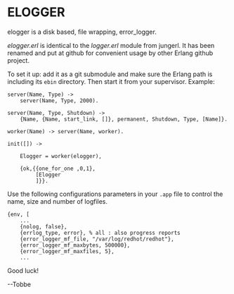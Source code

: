 # ELOGGER

elogger is a disk based, file wrapping, error_logger.

*elogger.erl* is identical to the *logger.erl* module from jungerl.
It has been renamed and put at github for convenient usage by
other Erlang github project.

To set it up: add it as a git submodule and make sure the
Erlang path is including its `ebin` directory. Then start it
from your supervisor. Example:

    server(Name, Type) ->
        server(Name, Type, 2000).
    
    server(Name, Type, Shutdown) ->
        {Name, {Name, start_link, []}, permanent, Shutdown, Type, [Name]}.
    
    worker(Name) -> server(Name, worker).
    
    init([]) ->
    
        Elogger = worker(elogger),
    
        {ok,{{one_for_one ,0,1},
             [Elogger
             ]}}.

Use the following configurations parameters in your `.app` file
to control the name, size and number of logfiles.

    {env, [
        ...
        {nolog, false},
        {errlog_type, error}, % all : also progress reports
        {error_logger_mf_file, "/var/log/redhot/redhot"},
        {error_logger_mf_maxbytes, 500000},
        {error_logger_mf_maxfiles, 5},
        ...

Good luck!

--Tobbe
